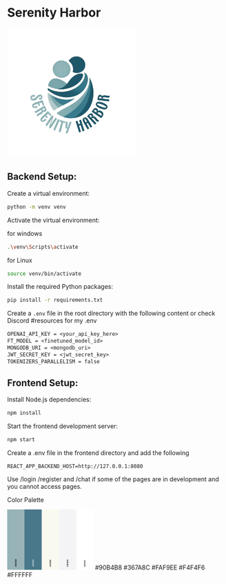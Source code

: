 # Serenity Harbor

<img src="frontend/src/static/logo-text.png" alt="Serenity Harbor Logo" width="300"/>

## Backend Setup:

Create a virtual environment:

```bash
python -m venv venv
```

Activate the virtual environment:

for windows
```bash
.\venv\Scripts\activate
```
for Linux
```bash
source venv/bin/activate
```

Install the required Python packages:

```bash
pip install -r requirements.txt
```

Create a `.env` file in the root directory with the following content or check Discord #resources for my .env

```
OPENAI_API_KEY = <your_api_key_here>
FT_MODEL = <finetuned_model_id>
MONGODB_URI = <mongodb_uri>
JWT_SECRET_KEY = <jwt_secret_key>
TOKENIZERS_PARALLELISM = false
```

## Frontend Setup:

Install Node.js dependencies:

```bash
npm install
```

Start the frontend development server:

```bash
npm start
```

Create a .env file in the frontend directory and add the following

```
REACT_APP_BACKEND_HOST=http://127.0.0.1:8080
```

Use /login /register and /chat if some of the pages are in development and you cannot access pages.


Color Palette

<img src="frontend/src/static/palette.png" alt="palette" width="200"/>
#90B4B8
#367A8C
#FAF9EE
#F4F4F6
#FFFFFF

